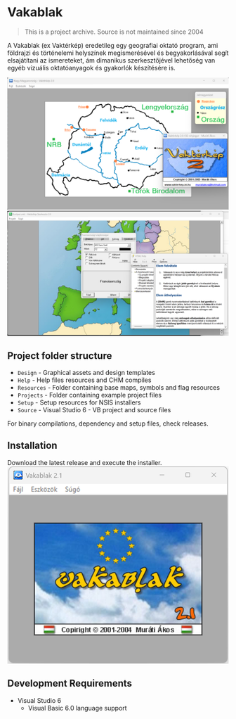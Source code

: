 # Vakablak
> This is a project archive. Source is not maintained since 2004

A Vakablak (ex Vaktérkép) eredetileg egy geografiai oktató program,
ami földrajzi és történelemi helyszínek megismerésével és begyakorlásával
segít elsajátítani az ismereteket, ám dimanikus szerkesztőjével lehetőség
van egyéb vizuális oktatóanyagok és gyakorlók készítésére is.

![Exam Screenshot](./Design/screenshot.png)
![Editor Screenshot](./Design/screenshot2.png)

## Project folder structure
 - `Design` - Graphical assets and design templates
 - `Help` - Help files resources and CHM compiles
 - `Resources` - Folder containing base maps, symbols and flag resources
 - `Projects` - Folder containing example project files
 - `Setup` - Setup resources for NSIS installers
 - `Source` - Visual Studio 6 - VB project and source files

For binary compilations, dependency and setup files, check releases.

## Installation
Download the latest release and execute the installer.
![Screenshot](./Design/screenshot3.png)

## Development Requirements
 - Visual Studio 6
    - Visual Basic 6.0 language support


